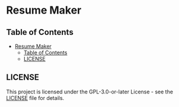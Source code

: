 # Resume Maker

## Table of Contents

- [Resume Maker](#resume-maker)
  - [Table of Contents](#table-of-contents)
  - [LICENSE](#license)

## LICENSE

This project is licensed under the GPL-3.0-or-later License - see the [LICENSE](LICENSE) file for details.
